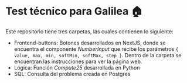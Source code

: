 # Test técnico para Galilea :house:
Este repositorio tiene tres carpetas, las cuales contienen lo siguiente:
* Frontend-buttons: Botones desarrollados en NextJS, donde se encuentra el componente *NumberInput* que recibe los parámetros ```{ value, max, min, softMin, softMax, step }```. Dentro de la carpeta se encuentran las instrucciones para ver la página web.
* Lógica: Función *Compute25* desarrollada en Python
* SQL: Consulta del problema creada en Postgres